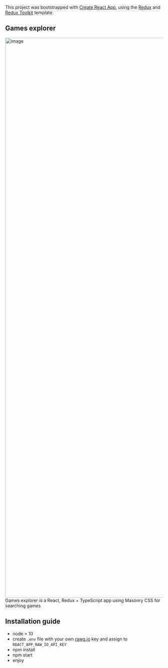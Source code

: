 This project was bootstrapped with [Create React App](https://github.com/facebook/create-react-app), using the [Redux](https://redux.js.org/) and [Redux Toolkit](https://redux-toolkit.js.org/) template.

## Games explorer

<img width="1785" alt="image" src="https://user-images.githubusercontent.com/28437795/173452303-8aac8360-6580-40eb-b41d-359229393bb9.png">
Games explorer is a React, Redux + TypeScript app using Masonry CSS for searching games

## Installation guide
* node > 10
* create `.env` file with your own [rawg.io](https://rawg.io/) key and assign to `REACT_APP_RAW_IO_API_KEY`
* npm install
* npm start
* enjoy
